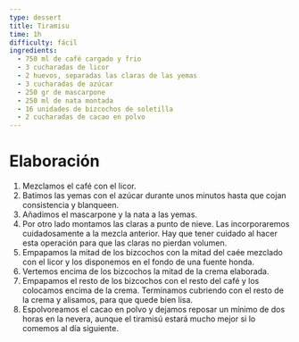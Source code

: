 ```yaml
---
type: dessert
title: Tiramisu
time: 1h
difficulty: fácil
ingredients:
  - 750 ml de café cargado y frio
  - 3 cucharadas de licor
  - 2 huevos, separadas las claras de las yemas
  - 3 cucharadas de azúcar
  - 250 gr de mascarpone
  - 250 ml de nata montada
  - 16 unidades de bizcochos de soletilla
  - 2 cucharadas de cacao en polvo
---
```


# Elaboración

1. Mezclamos el café con el licor.
1. Batimos las yemas con el azúcar durante unos minutos hasta que cojan consistencia y blanqueen.
1. Añadimos el mascarpone y la nata a las yemas.
1. Por otro lado montamos las claras a punto de nieve. Las incorporaremos cuidadosamente a la mezcla anterior. Hay que tener cuidado al hacer esta operación para que las claras no pierdan volumen.
1. Empapamos la mitad de los bizcochos con la mitad del caée mezclado con el licor y los disponemos en el fondo de una fuente honda.
1. Vertemos encima de los bizcochos la mitad de la crema elaborada.
1. Empapamos el resto de los bizcochos con el resto del café y los colocamos encima de la crema. Terminamos cubriendo con el resto de la crema y alisamos, para que quede bien lisa.
1. Espolvoreamos el cacao en polvo y dejamos reposar un mínimo de dos horas en la nevera, aunque el tiramisú estará mucho mejor si lo comemos al día siguiente.

